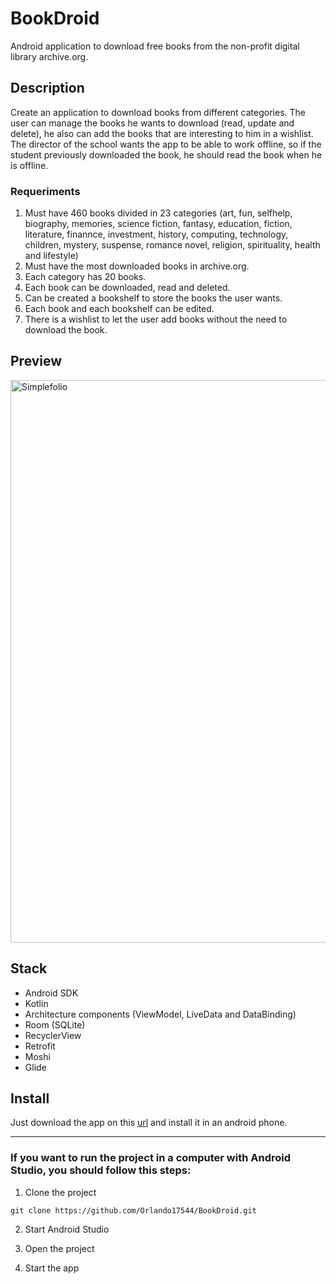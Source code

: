 # BookDroid

Android application to download free books from the non-profit digital library archive.org.

## Description

Create an application to download books from different categories. The user can manage the books he wants to download (read, update and delete), he also can add the books that are interesting to him in a wishlist. The director of the school wants the app to be able to work offline, so if the student previously downloaded the book, he should read the book when he is offline.  

### Requeriments

1. Must have 460 books divided in 23 categories (art, fun, selfhelp, biography, memories, science fiction, fantasy, education, fiction, literature, finannce, investment, history, computing, technology, children, mystery, suspense, romance novel, religion, spirituality, health and lifestyle)
2. Must have the most downloaded books in archive.org.
3. Each category has 20 books.
4. Each book can be downloaded, read and deleted.
5. Can be created a bookshelf to store the books the user wants.
6. Each book and each bookshelf can be edited.
7. There is a wishlist to let the user add books without the need to download the book.

## Preview

<img src="https://github.com/Orlando17544/Portfolio/blob/main/src/assets/bookDroid.gif" alt="Simplefolio" width="900px" />

## Stack

- Android SDK
- Kotlin
- Architecture components (ViewModel, LiveData and DataBinding)
- Room (SQLite)
- RecyclerView
- Retrofit
- Moshi
- Glide

##

## Install

Just download the app on this [url](https://github.com/Orlando17544/Portfolio/raw/main/bookDroid.apk) and install it in an android phone.

---

### If you want to run the project in a computer with Android Studio, you should follow this steps:

1. Clone the project
```
git clone https://github.com/Orlando17544/BookDroid.git
```

2. Start Android Studio

3. Open the project

4. Start the app
